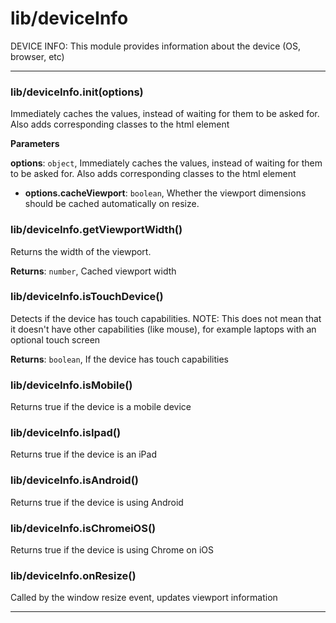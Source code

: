 # lib&#x2F;deviceInfo

DEVICE INFO:
This module provides information about the device (OS, browser, etc)



* * *

### lib&#x2F;deviceInfo.init(options) 

Immediately caches the values, instead of waiting for them to be asked for.
Also adds corresponding classes to the html element

**Parameters**

**options**: `object`, Immediately caches the values, instead of waiting for them to be asked for.
Also adds corresponding classes to the html element

 - **options.cacheViewport**: `boolean`, Whether the viewport dimensions should be cached automatically on resize.



### lib&#x2F;deviceInfo.getViewportWidth() 

Returns the width of the viewport.

**Returns**: `number`, Cached viewport width


### lib&#x2F;deviceInfo.isTouchDevice() 

Detects if the device has touch capabilities.
NOTE: This does not mean that it doesn't have other capabilities (like mouse),
for example laptops with an optional touch screen

**Returns**: `boolean`, If the device has touch capabilities


### lib&#x2F;deviceInfo.isMobile() 

Returns true if the device is a mobile device



### lib&#x2F;deviceInfo.isIpad() 

Returns true if the device is an iPad



### lib&#x2F;deviceInfo.isAndroid() 

Returns true if the device is using Android



### lib&#x2F;deviceInfo.isChromeiOS() 

Returns true if the device is using Chrome on iOS



### lib&#x2F;deviceInfo.onResize() 

Called by the window resize event, updates viewport information




* * *










